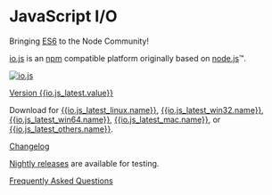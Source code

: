 # JavaScript I/O

Bringing [ES6](es6.html) to the Node Community!

[io.js](https://github.com/iojs/io.js) is an [npm](https://www.npmjs.org/) compatible platform originally based on [node.js](https://nodejs.org/)&#8482;.

[![io.js](../images/1.0.0.png)]({{io.js_latest.link}})

[Version {{io.js_latest.value}}]({{io.js_latest.link}})

Download for
[{{io.js_latest_linux.name}}]({{io.js_latest_linux.link}}),
[{{io.js_latest_win32.name}}]({{io.js_latest_win32.link}}),
[{{io.js_latest_win64.name}}]({{io.js_latest_win64.link}}),
[{{io.js_latest_mac.name}}]({{io.js_latest_mac.link}}), or
[{{io.js_latest_others.name}}]({{io.js_latest_others.link}}).


[Changelog](https://github.com/iojs/io.js/blob/v1.x/CHANGELOG.md)

[Nightly releases](https://iojs.org/download/nightly/) are available for testing.

[Frequently Asked Questions](/faq.html)
